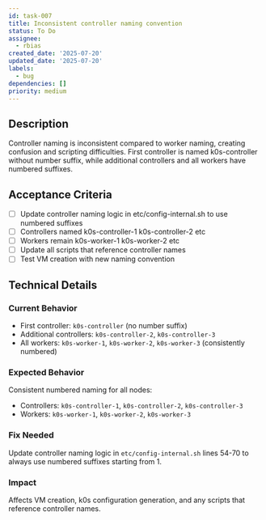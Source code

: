 ```yaml
---
id: task-007
title: Inconsistent controller naming convention
status: To Do
assignee:
  - rbias
created_date: '2025-07-20'
updated_date: '2025-07-20'
labels:
  - bug
dependencies: []
priority: medium
---
```


## Description

Controller naming is inconsistent compared to worker naming, creating confusion and scripting difficulties. First controller is named k0s-controller without number suffix, while additional controllers and all workers have numbered suffixes.

## Acceptance Criteria

- [ ] Update controller naming logic in etc/config-internal.sh to use numbered suffixes
- [ ] Controllers named k0s-controller-1 k0s-controller-2 etc
- [ ] Workers remain k0s-worker-1 k0s-worker-2 etc
- [ ] Update all scripts that reference controller names
- [ ] Test VM creation with new naming convention

## Technical Details

### Current Behavior
- First controller: `k0s-controller` (no number suffix)
- Additional controllers: `k0s-controller-2`, `k0s-controller-3`
- All workers: `k0s-worker-1`, `k0s-worker-2`, `k0s-worker-3` (consistently numbered)

### Expected Behavior
Consistent numbered naming for all nodes:
- Controllers: `k0s-controller-1`, `k0s-controller-2`, `k0s-controller-3`
- Workers: `k0s-worker-1`, `k0s-worker-2`, `k0s-worker-3`

### Fix Needed
Update controller naming logic in `etc/config-internal.sh` lines 54-70 to always use numbered suffixes starting from 1.

### Impact
Affects VM creation, k0s configuration generation, and any scripts that reference controller names.
